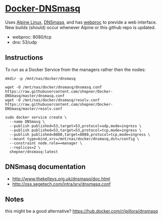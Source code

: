# [Docker-DNSmasq](https://hub.docker.com/r/shepner/docker-dnsmasq/)

Uses [Alpine Linux](https://hub.docker.com/_/alpine/), [DNSmasq](http://www.thekelleys.org.uk/dnsmasq/doc.html), and has [webproc](https://github.com/jpillora/webproc/) to previde a web interface.  New builds (should) occur whenever Alpine or this github repo is updated.
* webproc:  8080/tcp
* dns: 53/udp

## Instructions

To run as a Docker Service from the managers rather then the nodes:
``` shell
mkdir -p /mnt/nas/docker/dnsmasq

wget -O /mnt/nas/docker/dnsmasq/dnsmasq.conf https://raw.githubusercontent.com/shepner/Docker-DNSmasq/master/dnsmasq.conf
wget -O /mnt/nas/docker/dnsmasq/resolv.conf https://raw.githubusercontent.com/shepner/Docker-DNSmasq/master/resolv.conf

sudo docker service create \
  --name DNSmasq \
  --publish published=53,target=53,protocol=udp,mode=ingress \
  --publish published=53,target=53,protocol=tcp,mode=ingress \
  --publish published=8080,target=8080,protocol=tcp,mode=ingress \
  --mount type=bind,src=/mnt/nas/docker/dnsmasq,dst=/config \
  --constraint node.role==manager \
  --replicas=2 \
  shepner/dnsmasq:latest
```

## DNSmasq documentation

* http://www.thekelleys.org.uk/dnsmasq/doc.html
* http://oss.segetech.com/intra/srv/dnsmasq.conf

## Notes

this might be a good alternative? https://hub.docker.com/r/jpillora/dnsmasq


